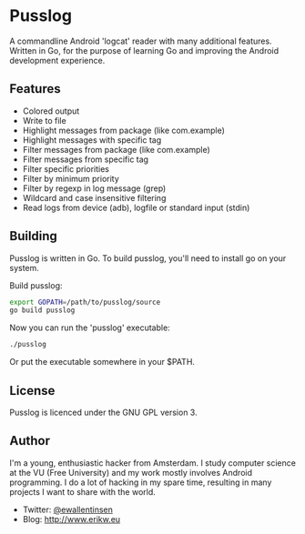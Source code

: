 # Pusslog

A commandline Android 'logcat' reader with many additional features.
Written in Go, for the purpose of learning Go and improving the Android development experience.

## Features
* Colored output
* Write to file
* Highlight messages from package (like com.example)
* Highlight messages with specific tag
* Filter messages from package (like com.example)
* Filter messages from specific tag
* Filter specific priorities
* Filter by minimum priority
* Filter by regexp in log message (grep)
* Wildcard and case insensitive filtering
* Read logs from device (adb), logfile or standard input (stdin)

## Building
Pusslog is written in Go. To build pusslog, you'll need to install go on your system.

Build pusslog:
``` bash
export GOPATH=/path/to/pusslog/source
go build pusslog
```

Now you can run the 'pusslog' executable:
``` bash
./pusslog
```

Or put the executable somewhere in your $PATH.

## License
Pusslog is licenced under the GNU GPL version 3.

## Author
I'm a young, enthusiastic hacker from Amsterdam. I study computer science at the VU (Free University) and my work mostly involves Android programming. I do a lot of hacking in my spare time, resulting in many projects I want to share with the world.

* Twitter: [@ewallentinsen](http://www.twitter.com/ewallentinsen)
* Blog: http://www.erikw.eu
